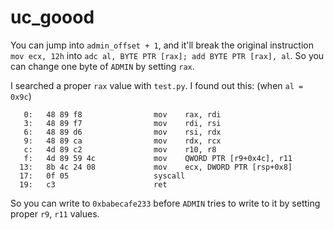 # uc_goood

You can jump into `admin_offset + 1`, and it'll break the original instruction `mov ecx, 12h` into `adc al, BYTE PTR [rax]; add BYTE PTR [rax], al`. So you can change one byte of `ADMIN` by setting `rax`.

I searched a proper `rax` value with `test.py`. I found out this: (when `al = 0x9c`)
```
   0:   48 89 f8                mov    rax, rdi
   3:   48 89 f7                mov    rdi, rsi
   6:   48 89 d6                mov    rsi, rdx
   9:   48 89 ca                mov    rdx, rcx
   c:   4d 89 c2                mov    r10, r8
   f:   4d 89 59 4c             mov    QWORD PTR [r9+0x4c], r11
  13:   8b 4c 24 08             mov    ecx, DWORD PTR [rsp+0x8]
  17:   0f 05                   syscall 
  19:   c3                      ret
```

So you can write to `0xbabecafe233` before `ADMIN` tries to write to it by setting proper `r9`, `r11` values.